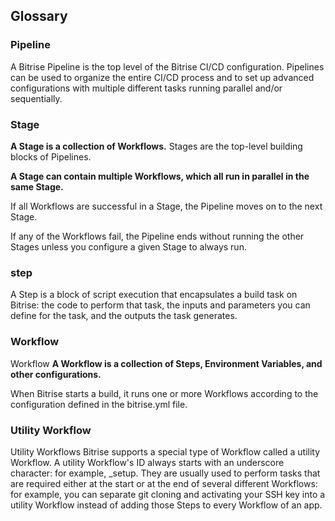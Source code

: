 
## Glossary

### Pipeline

A Bitrise Pipeline is the top level of the Bitrise CI/CD configuration. Pipelines can be used to organize the entire CI/CD process and to set up advanced configurations with multiple different tasks running parallel and/or sequentially.


### Stage

**A Stage is a collection of Workflows.** Stages are the top-level building blocks of Pipelines. 

**A Stage can contain multiple Workflows, which all run in parallel in the same Stage.**

If all Workflows are successful in a Stage, the Pipeline moves on to the next Stage. 

If any of the Workflows fail, the Pipeline ends without running the other Stages unless you configure a given Stage to always run.


### step

A Step is a block of script execution that encapsulates a build task on Bitrise: the code to perform that task, the inputs and parameters you can define for the task, and the outputs the task generates.

### Workflow 

Workflow
**A Workflow is a collection of Steps, Environment Variables, and other configurations.**

When Bitrise starts a build, it runs one or more Workflows according to the configuration defined in the bitrise.yml file.


### Utility Workflow

Utility Workflows
Bitrise supports a special type of Workflow called a utility Workflow. A utility Workflow's ID always starts with an underscore character: for example, _setup. They are usually used to perform tasks that are required either at the start or at the end of several different Workflows: for example, you can separate git cloning and activating your SSH key into a utility Workflow instead of adding those Steps to every Workflow of an app.

